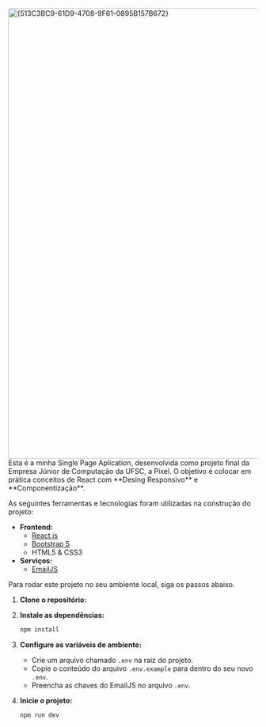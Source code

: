 <img width="1892" height="911" alt="{513C3BC9-61D9-4708-9F61-0895B157B672}" src="https://github.com/user-attachments/assets/69f2c2b8-add2-4bdf-984d-c3051b472134" />
Esta é a minha Single Page Aplication, desenvolvida como projeto final da Empresa Júnior de Computação da UFSC, a Pixel. O objetivo é colocar em prática conceitos de React com **Desing Responsivo** e **Componentização**.


As seguintes ferramentas e tecnologias foram utilizadas na construção do projeto:

* **Frontend:**
    * [React.js](https://reactjs.org/)
    * [Bootstrap 5](https://getbootstrap.com/)
    * HTML5 & CSS3
* **Serviços:**
    * [EmailJS](https://www.emailjs.com/)


Para rodar este projeto no seu ambiente local, siga os passos abaixo.

1.  **Clone o repositório:**

3.  **Instale as dependências:**
    ```bash
    npm install
    ```

4.  **Configure as variáveis de ambiente:**
    * Crie um arquivo chamado `.env` na raiz do projeto.
    * Copie o conteúdo do arquivo `.env.example` para dentro do seu novo `.env`.
    * Preencha as chaves do EmailJS no arquivo `.env`.

5.  **Inicie o projeto:**
    ```bash
    npm run dev
    ```
